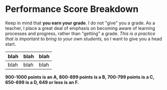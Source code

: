 # Performance Score Breakdown

Keep in mind that **you earn your grade**. I do not "give" you a grade. As a teacher, I place a great deal of emphasis on becoming aware of learning processes and progress, rather than "getting" a grade. *This is a practice that is important to bring to your own students,* so I want to give you a head start.

| blah | blah | blah |
|------|------|------|
| blah | blah | blah |

**900-1000 points is an A, 800-899 points is a B, 700-799 points is a C, 650-699 is a D, 649 or less is an F.**